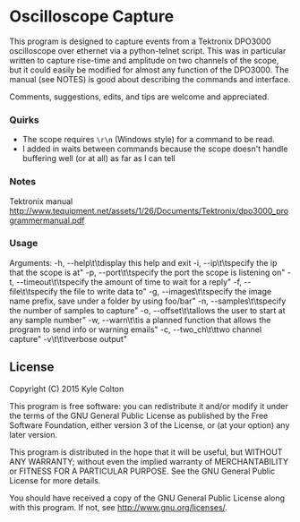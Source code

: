 # Oscilloscope Capture

This program is designed to capture events from a Tektronix DPO3000 oscilloscope over ethernet via a python-telnet script. This was in particular written to capture rise-time and amplitude on two channels of the scope, but it could easily be modified for almost any function of the DPO3000. The manual (see NOTES) is good about describing the commands and interface.

Comments, suggestions, edits, and tips are welcome and appreciated.

### Quirks
* The scope requires `\r\n` (Windows style) for a command to be read.
* I added in waits between commands because the scope doesn't handle buffering well (or at all) as far as I can tell

### Notes
Tektronix manual
http://www.tequipment.net/assets/1/26/Documents/Tektronix/dpo3000_programmermanual.pdf

### Usage
Arguments:
-h, --help\t\tdisplay this help and exit
-i, --ip\t\tspecify the ip that the scope is at"
-p, --port\t\tspecify the port the scope is listening on"
-t, --timeout\t\tspecify the amount of time to wait for a reply"
-f, --file\t\tspecify the file to write data to"
-g, --images\t\tspecify the image name prefix, save under a folder by using foo/bar"
-n, --samples\t\tspecify the number of samples to capture"
-o, --offset\t\tallows the user to start at any sample number"
-w, --warn\t\tis a planned function that allows the program to send info or warning emails"
-c, --two_ch\t\ttwo channel capture"
-v\t\t\tverbose output"

## License

Copyright (C) 2015  Kyle Colton

This program is free software: you can redistribute it and/or modify it under the terms of the GNU General Public License as published by the Free Software Foundation, either version 3 of the License, or (at your option) any later version.

This program is distributed in the hope that it will be useful, but WITHOUT ANY WARRANTY; without even the implied warranty of MERCHANTABILITY or FITNESS FOR A PARTICULAR PURPOSE.  See the GNU General Public License for more details.

You should have received a copy of the GNU General Public License along with this program.  If not, see <http://www.gnu.org/licenses/>.
